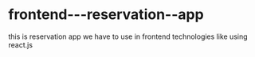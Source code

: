 # frontend---reservation--app
this is reservation app we have to use in frontend technologies like using react.js
